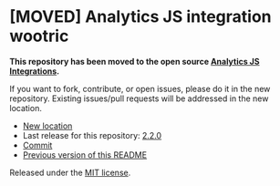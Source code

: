 
# [MOVED] Analytics JS integration wootric

**This repository has been moved to the open source [Analytics JS Integrations](https://github.com/segmentio/analytics.js-integrations).**

If you want to fork, contribute, or open issues, please do it in the new repository. Existing issues/pull requests will be addressed in the new location.

* [New location](https://github.com/segmentio/analytics.js-integrations/tree/master/integrations/wootric)
* Last release for this repository: [2.2.0](https://github.com/segment-integrations/analytics.js-integration-wootric/releases/tag/2.2.0)
* [Commit](https://github.com/segmentio/analytics.js-integrations/commit/c46ee29227b93376f8f3df212f2f6ae6b8c0df8f)
* [Previous version of this README](README-OLD.md)

Released under the [MIT license](LICENSE).
